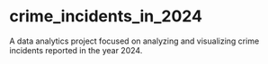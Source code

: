 # crime_incidents_in_2024
A data analytics project focused on analyzing and visualizing crime incidents reported in the year 2024.
